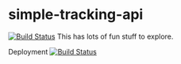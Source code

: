 # simple-tracking-api
[![Build Status](https://oshan-kottege.visualstudio.com/simple-tracking-api/_apis/build/status/okottege.simple-tracking-api?branchName=master)](https://oshan-kottege.visualstudio.com/simple-tracking-api/_build/latest?definitionId=20&branchName=master)
This has lots of fun stuff to explore.

Deployment
[![Build Status](https://oshan-kottege.visualstudio.com/simple-tracking-api/_apis/build/status/okottege.simple-tracking-api?branchName=master&stageName=Deploy%20stage)](https://oshan-kottege.visualstudio.com/simple-tracking-api/_build/latest?definitionId=20&branchName=master)
